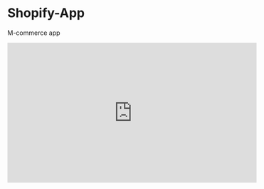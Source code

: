 # Shopify-App
M-commerce app


<iframe width="560" height="315" src="https://www.youtube.com/embed/i2dSJZ3KVL4" title="YouTube video player" frameborder="0" allow="accelerometer; autoplay; clipboard-write; encrypted-media; gyroscope; picture-in-picture; web-share" allowfullscreen></iframe>
